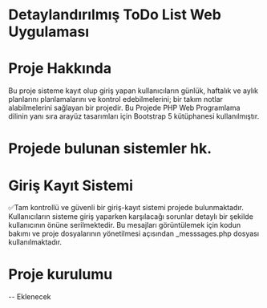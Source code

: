 # Detaylandırılmış ToDo List Web Uygulaması

# Proje Hakkında
Bu proje sisteme kayıt olup giriş yapan kullanıcıların günlük, haftalık ve aylık planlarını planlamalarını ve kontrol edebilmelerini; bir takım notlar alabilmelerini sağlayan bir projedir. Bu Projede PHP Web Programlama dilinin yanı sıra arayüz tasarımları için Bootstrap 5 kütüphanesi kullanılmıştır.

# Projede bulunan sistemler hk.
# Giriş Kayıt Sistemi
✅Tam kontrollü ve güvenli bir giriş-kayıt sistemi projede bulunmaktadır. Kullanıcıların sisteme giriş yaparken karşılacağı sorunlar detaylı bir şekilde kullanıcının önüne serilmektedir. Bu mesajları görüntülemek için kodun bakımı ve proje dosyalarının yönetilmesi açısından _messsages.php dosyası kullanılmaktadır.

# Proje kurulumu
-- Eklenecek
